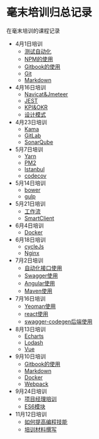 # 毫末培训归总记录

在毫末培训的课程记录

* 4月1日培训
    * [测试自动化](HaoMoBook/testAuto.md)
    * [NPM的使用](HaoMoBook/npmde-shi-yong.md)
    * [Gitbook的使用](HaoMoBook/GitBook.md)
    * [Git](HaoMoBook/git.md)
    * [Markdown](HaoMoBook/markdown.md)
* 4月16日培训
    * [Navicat&Jmeteer](HaoMoBook/navicatandjmeteer.md)
    * [JEST](HaoMoBook/jest.md)
    * [KPI&OKR](HaoMoBook/kpiandokr.md)
    * [设计模式](HaoMoBook/she-ji-mo-shi.md)
* 4月23日培训
    * [Kama](HaoMoBook/kama.md)
    * [GitLab](HaoMoBook/GitLab.md)
    * [SonarQube](HaoMoBook/sonarqube.md)
* 5月7日培训
    * [Yarn](HaoMoBook/yarn.md)
    * [PM2](HaoMoBook/pm2.md)
    * [Istanbul](HaoMoBook/istanbul.md)
    * [codecov](HaoMoBook/codecov.md)
* 5月14日培训
    * [bower](HaoMoBook/bower.md)
    * [gulp](HaoMoBook/gulp.md)
* 5月21日培训
    * [工作流](HaoMoBook/activity.md)
    * [SmartClient](HaoMoBook/SmartClient.md)
* 6月4日培训
    * [Docker](HaoMoBook/Docker.md)
* 6月18日培训
    * [cycleJs](HaoMoBook/cycleJs.md)
    * [Nginx](HaoMoBook/Nginx.md)
* 7月2日培训
    * [自动化接口使用](HaoMoBook/portDocument.md)
    * [Swagger使用](HaoMoBook/Swagger.md)
    * [Angular使用](HaoMoBook/Angular.md)
    * [Maven使用](HaoMoBook/Maven.md)
* 7月16日培训
    * [Yeoman使用](HaoMoBook/Yeoman.md)
    * [react使用](HaoMoBook/react.md)
    * [swagger-codegen后端使用](HaoMoBook/Swagger.md)
* 8月13日培训
    * [Echarts](HaoMoBook/Echarts.md)
    * [Lodash](HaoMoBook/Lodash.md)
    * [Vue](HaoMoBook/Vue.md)
* 9月10日培训
    * [Gitbook的使用](HaoMoBook/GitBook.md)
    * [Markdown](HaoMoBook/markdown.md)
    * [Docker](HaoMoBook/Docker.md)
    * [Webpack](HaoMoBook/Webpack.md)
* 9月24日培训
    * [项目经理培训](HaoMoBook/projectManager.md)
    * [ES6模块](HaoMoBook/ES6Module.md)
* 11月12日培训
    * [如何提高编程技能](HaoMoBook/HowCanBest.md)
    * [培训材料撰写](HaoMoBook/TrainingMaterialWriting.md)